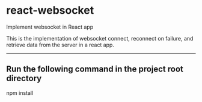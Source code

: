 # react-websocket
Implement websocket in React app


This is the implementation of websocket connect, reconnect on failure, and retrieve data from the server in a react app.

---

## Run the following command in the project root directory
npm install
